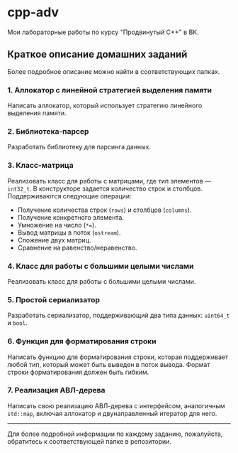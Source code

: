 # cpp-adv

Мои лабораторные работы по курсу "Продвинутый C++" в ВК.

## Краткое описание домашних заданий

Более подробное описание можно найти в соответствующих папках.

### 1. Аллокатор с линейной стратегией выделения памяти
Написать аллокатор, который использует стратегию линейного выделения памяти.

### 2. Библиотека-парсер
Разработать библиотеку для парсинга данных.

### 3. Класс-матрица
Реализовать класс для работы с матрицами, где тип элементов — `int32_t`. В конструкторе задается количество строк и столбцов. Поддерживаются следующие операции:
- Получение количества строк (`rows`) и столбцов (`columns`).
- Получение конкретного элемента.
- Умножение на число (`*=`).
- Вывод матрицы в поток (`ostream`).
- Сложение двух матриц.
- Сравнение на равенство/неравенство.

### 4. Класс для работы с большими целыми числами
Реализовать класс для работы с большими целыми числами.

### 5. Простой сериализатор
Разработать сериализатор, поддерживающий два типа данных: `uint64_t` и `bool`.

### 6. Функция для форматирования строки
Написать функцию для форматирования строки, которая поддерживает любой тип, который может быть выведен в поток вывода. Формат строки форматирования должен быть гибким.

### 7. Реализация АВЛ-дерева
Написать свою реализацию АВЛ-дерева с интерфейсом, аналогичным `std::map`, включая аллокатор и двунаправленный итератор для него.

---

Для более подробной информации по каждому заданию, пожалуйста, обратитесь к соответствующей папке в репозитории.